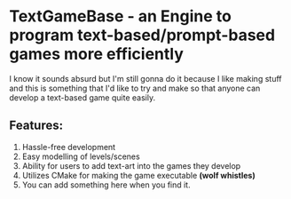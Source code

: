# TextGameBase - an Engine to program text-based/prompt-based games more efficiently

I know it sounds absurd but I'm still gonna do it because I like making stuff and this is something that I'd like to try and make so that anyone can develop a text-based game quite easily.

## Features:
1. Hassle-free development
2. Easy modelling of levels/scenes
3. Ability for users to add text-art into the games they develop
4. Utilizes CMake for making the game executable  __(wolf whistles)__
5. You can add something here when you find it.